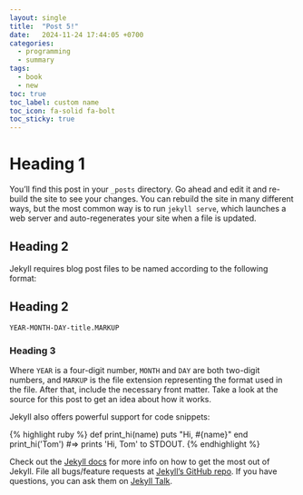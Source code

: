 ```yaml
---
layout: single
title:  "Post 5!"
date:   2024-11-24 17:44:05 +0700
categories:
  - programming
  - summary
tags:
  - book
  - new
toc: true
toc_label: custom name
toc_icon: fa-solid fa-bolt
toc_sticky: true
---
```


# Heading 1
You’ll find this post in your `_posts` directory. Go ahead and edit it and re-build the site to see your changes. You can rebuild the site in many different ways, but the most common way is to run `jekyll serve`, which launches a web server and auto-regenerates your site when a file is updated.
## Heading 2
Jekyll requires blog post files to be named according to the following format:
## Heading 2
`YEAR-MONTH-DAY-title.MARKUP`
### Heading 3
Where `YEAR` is a four-digit number, `MONTH` and `DAY` are both two-digit numbers, and `MARKUP` is the file extension representing the format used in the file. After that, include the necessary front matter. Take a look at the source for this post to get an idea about how it works.

Jekyll also offers powerful support for code snippets:

{% highlight ruby %}
def print_hi(name)
  puts "Hi, #{name}"
end
print_hi('Tom')
#=> prints 'Hi, Tom' to STDOUT.
{% endhighlight %}

Check out the [Jekyll docs][jekyll-docs] for more info on how to get the most out of Jekyll. File all bugs/feature requests at [Jekyll’s GitHub repo][jekyll-gh]. If you have questions, you can ask them on [Jekyll Talk][jekyll-talk].

[jekyll-docs]: https://jekyllrb.com/docs/home
[jekyll-gh]:   https://github.com/jekyll/jekyll
[jekyll-talk]: https://talk.jekyllrb.com/
